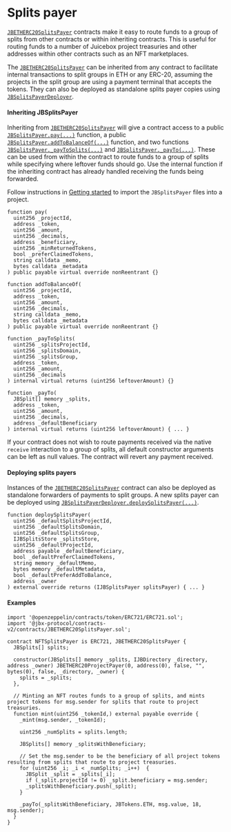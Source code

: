 # Splits payer

[`JBETHERC20SplitsPayer`](/dev/api/v3/contracts/or-utilities/jbetherc20splitspayer/README.md) contracts make it easy to route funds to a group of splits from other contracts or within inheriting contracts. This is useful for routing funds to a number of Juicebox project treasuries and other addresses within other contracts such as an NFT marketplaces.

The [`JBETHERC20SplitsPayer`](/dev/api/v3/contracts/or-utilities/jbetherc20splitspayer/README.md) can be inherited from any contract to facilitate internal transactions to split groups in ETH or any ERC-20, assuming the projects in the split group are using a payment terminal that accepts the tokens. They can also be deployed as standalone splits payer copies using [`JBSplitsPayerDeployer`](/dev/api/v3/contracts/or-utilities/jbetherc20splitspayerdeployer).

#### Inheriting JBSplitsPayer

Inheriting from [`JBETHERC20SplitsPayer`](/dev/api/v3/contracts/or-utilities/jbetherc20splitspayer/README.md) will give a contract access to a public [`JBSplitsPayer.pay(...)`](/dev/api/v3/contracts/or-utilities/jbetherc20splitspayer/write/pay.md) function, a public [`JBSplitsPayer.addToBalanceOf(...)`](/dev/api/v3/contracts/or-utilities/jbetherc20splitspayer/write/addtobalanceof.md) function, and two functions [`JBSplitsPayer._payToSplits(...)`](/dev/api/v3/contracts/or-utilities/jbetherc20splitspayer/write/-_paytosplits.md) and [`JBSplitsPayer._payTo(...)`](/dev/api/v3/contracts/or-utilities/jbetherc20splitspayer/write/-_payto.md). These can be used from within the contract to route funds to a group of splits while specifying where leftover funds should go. Use the internal function if the inheriting contract has already handled receiving the funds being forwarded.

Follow instructions in [Getting started](/dev/build/getting-started.md) to import the `JBSplitsPayer` files into a project.

```
function pay(
  uint256 _projectId,
  address _token,
  uint256 _amount,
  uint256 _decimals,
  address _beneficiary,
  uint256 _minReturnedTokens,
  bool _preferClaimedTokens,
  string calldata _memo,
  bytes calldata _metadata
) public payable virtual override nonReentrant {}
```

```
function addToBalanceOf(
  uint256 _projectId,
  address _token,
  uint256 _amount,
  uint256 _decimals,
  string calldata _memo,
  bytes calldata _metadata
) public payable virtual override nonReentrant {}
```

```
function _payToSplits(
  uint256 _splitsProjectId,
  uint256 _splitsDomain,
  uint256 _splitsGroup,
  address _token,
  uint256 _amount,
  uint256 _decimals
) internal virtual returns (uint256 leftoverAmount) {}
```

```
function _payTo(
  JBSplit[] memory _splits,
  address _token,
  uint256 _amount,
  uint256 _decimals,
  address _defaultBeneficiary
) internal virtual returns (uint256 leftoverAmount) { ... }
```

If your contract does not wish to route payments received via the native `receive` interaction to a group of splits, all default constructor arguments can be left as null values. The contract will revert any payment received.

#### Deploying splits payers

Instances of the [`JBETHERC20SplitsPayer`](/dev/api/v3/contracts/or-utilities/jbetherc20splitspayer/README.md) contract can also be deployed as standalone forwarders of payments to split groups. A new splits payer can be deployed using [`JBSplitsPayerDeployer.deploySplitsPayer(...)`](/dev/api/v3/contracts/or-utilities/jbetherc20splitspayerdeployer/write/deploysplitspayer.md).

```
function deploySplitsPayer(
  uint256 _defaultSplitsProjectId,
  uint256 _defaultSplitsDomain,
  uint256 _defaultSplitsGroup,
  IJBSplitsStore _splitsStore,
  uint256 _defaultProjectId,
  address payable _defaultBeneficiary,
  bool _defaultPreferClaimedTokens,
  string memory _defaultMemo,
  bytes memory _defaultMetadata,
  bool _defaultPreferAddToBalance,
  address _owner
) external override returns (IJBSplitsPayer splitsPayer) { ... }
```


#### Examples

```
import '@openzeppelin/contracts/token/ERC721/ERC721.sol';
import '@jbx-protocol/contracts-v2/contracts/JBETHERC20SplitsPayer.sol';

contract NFTSplitsPayer is ERC721, JBETHERC20SplitsPayer {
  JBSplits[] splits;

  constructor(JBSplits[] memory _splits, IJBDirectory _directory, address _owner) JBETHERC20ProjectPayer(0, address(0), false, "", bytes(0), false, _directory, _owner) {
    splits = _splits;
  },
  
  // Minting an NFT routes funds to a group of splits, and mints project tokens for msg.sender for splits that route to project treasuries.
  function mint(uint256 _tokenId,) external payable override {
    _mint(msg.sender, _tokenId);

    uint256 _numSplits = splits.length; 

    JBSplits[] memory _splitsWithBeneficiary;

    // Set the msg.sender to be the beneficiary of all project tokens resulting from splits that route to project treasuries.
    for (uint256 _i; _i < _numSplits; _i++)  {
      JBSplit _split = _splits[_i];
      if (_split.projectId != 0) _split.beneficiary = msg.sender;     
      _splitsWithBeneficiary.push(_split);
    }
    
    _payTo(_splitsWithBeneficiary, JBTokens.ETH, msg.value, 18, msg.sender);
  }
}
```